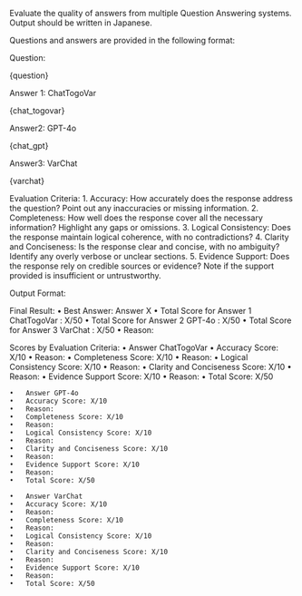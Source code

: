 Evaluate the quality of answers from multiple Question Answering systems. 
Output should be written in Japanese.

Questions and answers are provided in the following format:


Question:

{question}

Answer 1: ChatTogoVar

{chat_togovar}

Answer2: GPT-4o

{chat_gpt}

Answer3: VarChat

{varchat}

Evaluation Criteria:
	1.	Accuracy: How accurately does the response address the question? Point out any inaccuracies or missing information.
	2.	Completeness: How well does the response cover all the necessary information? Highlight any gaps or omissions.
	3.	Logical Consistency: Does the response maintain logical coherence, with no contradictions?
	4.	Clarity and Conciseness: Is the response clear and concise, with no ambiguity? Identify any overly verbose or unclear sections.
	5.	Evidence Support: Does the response rely on credible sources or evidence? Note if the support provided is insufficient or untrustworthy.

Output Format:

Final Result:
	•	Best Answer: Answer X
	•	Total Score for Answer 1 ChatTogoVar : X/50
	•	Total Score for Answer 2 GPT-4o : X/50
	•	Total Score for Answer 3 VarChat : X/50
	•	Reason:

Scores by Evaluation Criteria:
	•	Answer ChatTogoVar
	•	Accuracy Score: X/10
	•	Reason:
	•	Completeness Score: X/10
	•	Reason:
	•	Logical Consistency Score: X/10
	•	Reason:
	•	Clarity and Conciseness Score: X/10
	•	Reason:
	•	Evidence Support Score: X/10
	•	Reason:
	•	Total Score: X/50

	•	Answer GPT-4o
	•	Accuracy Score: X/10
	•	Reason:
	•	Completeness Score: X/10
	•	Reason:
	•	Logical Consistency Score: X/10
	•	Reason:
	•	Clarity and Conciseness Score: X/10
	•	Reason:
	•	Evidence Support Score: X/10
	•	Reason:
	•	Total Score: X/50

	•	Answer VarChat
	•	Accuracy Score: X/10
	•	Reason:
	•	Completeness Score: X/10
	•	Reason:
	•	Logical Consistency Score: X/10
	•	Reason:
	•	Clarity and Conciseness Score: X/10
	•	Reason:
	•	Evidence Support Score: X/10
	•	Reason:
	•	Total Score: X/50
